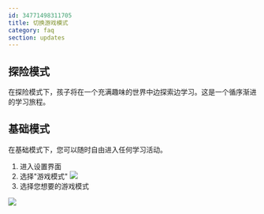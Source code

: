 ```yaml
---
id: 34771498311705
title: 切换游戏模式
category: faq
section: updates
---
```


## 探险模式 
在探险模式下，孩子将在一个充满趣味的世界中边探索边学习。这是一个循序渐进的学习旅程。

## 基础模式
在基础模式下，您可以随时自由进入任何学习活动。

1. 进入设置界面 
2. 选择"游戏模式"
![](https://help.studycat.com/hc/article_attachments/34771475427225)
3. 选择您想要的游戏模式

![](https://help.studycat.com/hc/article_attachments/34771498307353)

